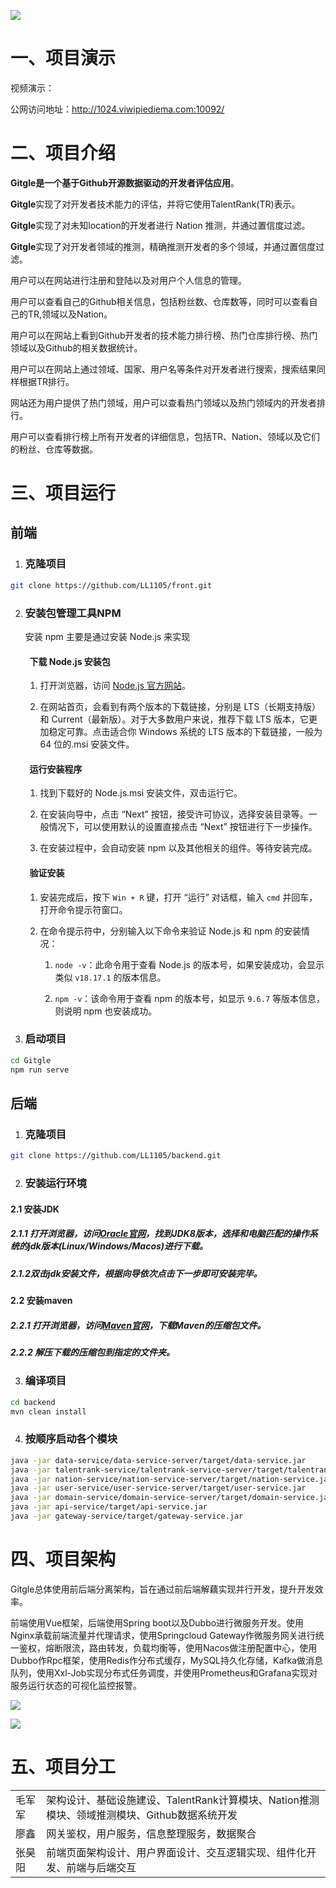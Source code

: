 ![](./docs/assert/logo.jpg)

# 一、项目演示

视频演示：

公网访问地址：http://1024.viwipiediema.com:10092/

# 二、项目介绍

**Gitgle是一个基于Github开源数据驱动的开发者评估应用**。

**Gitgle**实现了对开发者技术能力的评估，并将它使用TalentRank(TR)表示。

**Gitgle**实现了对未知location的开发者进行 Nation 推测，并通过置信度过滤。

**Gitgle**实现了对开发者领域的推测，精确推测开发者的多个领域，并通过置信度过滤。

用户可以在网站进行注册和登陆以及对用户个人信息的管理。

用户可以查看自己的Github相关信息，包括粉丝数、仓库数等，同时可以查看自己的TR,领域以及Nation。

用户可以在网站上看到Github开发者的技术能力排行榜、热门仓库排行榜、热门领域以及Github的相关数据统计。

用户可以在网站上通过领域、国家、用户名等条件对开发者进行搜索，搜索结果同样根据TR排行。

网站还为用户提供了热门领域，用户可以查看热门领域以及热门领域内的开发者排行。

用户可以查看排行榜上所有开发者的详细信息，包括TR、Nation、领域以及它们的粉丝、仓库等数据。

# 三、项目运行

## 前端

1. ### 克隆项目


```Bash
git clone https://github.com/LL1105/front.git
```

2. ### 安装包管理工具NPM

   安装 npm 主要是通过安装 Node.js 来实现

   ####   下载 Node.js 安装包

    1. 打开浏览器，访问 [Node.js 官方网站](https://nodejs.org/)。

    2. 在网站首页，会看到有两个版本的下载链接，分别是 LTS（长期支持版）和 Current（最新版）。对于大多数用户来说，推荐下载 LTS 版本，它更加稳定可靠。点击适合你 Windows 系统的 LTS 版本的下载链接，一般为 64 位的.msi 安装文件。


   ####   运行安装程序
    
   1. 找到下载好的 Node.js.msi 安装文件，双击运行它。
        
   2. 在安装向导中，点击 “Next” 按钮，接受许可协议，选择安装目录等。一般情况下，可以使用默认的设置直接点击 “Next” 按钮进行下一步操作。
        
   3. 在安装过程中，会自动安装 npm 以及其他相关的组件。等待安装完成。
        
    
      
    
   ####   验证安装
    
   1. 安装完成后，按下 `Win + R` 键，打开 “运行” 对话框，输入 `cmd` 并回车，打开命令提示符窗口。
        
   2. 在命令提示符中，分别输入以下命令来验证 Node.js 和 npm 的安装情况：
        
        1. `node -v`：此命令用于查看 Node.js 的版本号，如果安装成功，会显示类似 `v18.17.1` 的版本信息。
            
        2. `npm -v`：该命令用于查看 npm 的版本号，如显示 `9.6.7` 等版本信息，则说明 npm 也安装成功。



3. ### 启动项目


```Bash
cd Gitgle
npm run serve
```

## 后端

1. ### 克隆项目
    

```Bash
git clone https://github.com/LL1105/backend.git
```

2. ### 安装运行环境
    

#### 2.1 安装JDK

##### 2.1.1 打开浏览器，访问[Oracle官网](https://www.oracle.com/jp/java/technologies/downloads/)，找到JDK8版本，选择和电脑匹配的操作系统的jdk版本(Linux/Windows/Macos)进行下载。

##### 2.1.2双击jdk安装文件，根据向导依次点击下一步即可安装完毕。

#### 2.2 安装maven

##### 2.2.1 打开浏览器，访问[Maven官网](https://maven.apache.org/download.cgi)，下载Maven的压缩包文件。

##### 2.2.2 解压下载的压缩包到指定的文件夹。

3. ### 编译项目
    

```Bash
cd backend
mvn clean install
```

4. ### 按顺序启动各个模块
    

```Bash
java -jar data-service/data-service-server/target/data-service.jar
java -jar talentrank-service/talentrank-service-server/target/talentrank-service.jar
java -jar nation-service/nation-service-server/target/nation-service.jar
java -jar user-service/user-service-server/target/user-service.jar
java -jar domain-service/domain-service-server/target/domain-service.jar
java -jar api-service/target/api-service.jar
java -jar gateway-service/target/gateway-service.jar
```

# 四、项目架构

Gitgle总体使用前后端分离架构，旨在通过前后端解藕实现并行开发，提升开发效率。

前端使用Vue框架，后端使用Spring boot以及Dubbo进行微服务开发。使用Nginx承载前端流量并代理请求，使用Springcloud Gateway作微服务网关进行统一鉴权，熔断限流，路由转发，负载均衡等，使用Nacos做注册配置中心，使用Dubbo作Rpc框架，使用Redis作分布式缓存，MySQL持久化存储，Kafka做消息队列，使用Xxl-Job实现分布式任务调度，并使用Prometheus和Grafana实现对服务运行状态的可视化监控报警。

![](./docs/assert/whiteboard_exported_image.png)

![](./docs/assert/whiteboard_exported_image_0.png)

# 五、项目分工

|     |                                                     |
| --- | --------------------------------------------------- |
| 毛军军 | 架构设计、基础设施建设、TalentRank计算模块、Nation推测模块、领域推测模块、Github数据系统开发 |
| 廖鑫  | 网关鉴权，用户服务，信息整理服务，数据聚合                               |
| 张昊阳 | 前端页面架构设计、用户界面设计、交互逻辑实现、组件化开发、前端与后端交互                |
